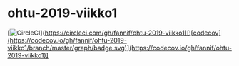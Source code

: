 # ohtu-2019-viikko1

[![CircleCI](https://circleci.com/gh/fannif/ohtu-2019-viikko1.svg?style=svg)](https://circleci.com/gh/fannif/ohtu-2019-viikko1][![codecov](https://codecov.io/gh/fannif/ohtu-2019-viikko1/branch/master/graph/badge.svg)](https://codecov.io/gh/fannif/ohtu-2019-viikko1)]
